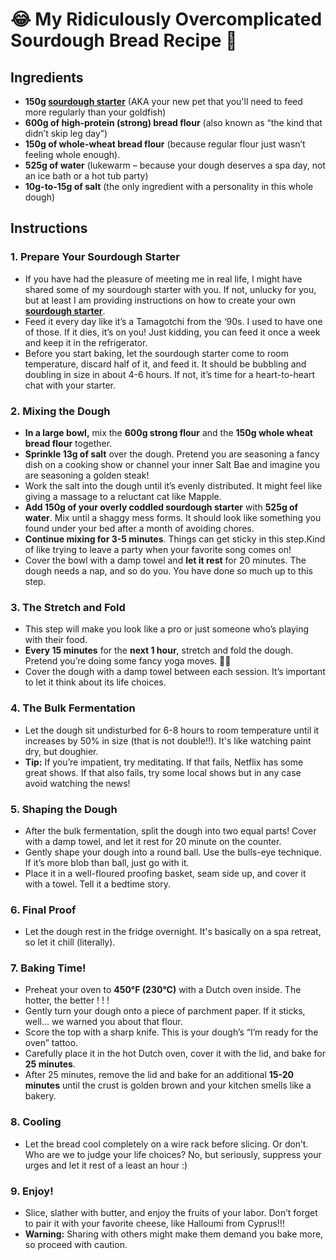 # 😂 **My Ridiculously Overcomplicated Sourdough Bread Recipe** 🍞

## **Ingredients**

- **150g [sourdough starter](sourdough_starter.md)** (AKA your new pet that you'll need to feed more regularly than your goldfish)
- **600g of high-protein (strong) bread flour** (also known as “the kind that didn’t skip leg day”)
- **150g of whole-wheat bread flour** (because regular flour just wasn’t feeling whole enough).
- **525g of water** (lukewarm – because your dough deserves a spa day, not an ice bath or a hot tub party)
- **10g-to-15g of salt** (the only ingredient with a personality in this whole dough)



## **Instructions**

### 1. **Prepare Your Sourdough Starter**
   - If you have had the pleasure of meeting me in real life, I might have shared some of my sourdough starter with you. If not, unlucky for you, but at least I am providing instructions on how to create your own **[sourdough starter](sourdough_starter.md)**.
   - Feed it every day like it’s a Tamagotchi from the ‘90s. I used to have one of those. If it dies, it’s on you! Just kidding, you can feed it once a week and keep it in the refrigerator.
   - Before you start baking, let the sourdough starter come to room temperature, discard half of it, and feed it. It should be bubbling and doubling in size in about 4-6 hours. If not, it’s time for a heart-to-heart chat with your starter.

### 2. **Mixing the Dough**
   - **In a large bowl,** mix the **600g strong flour** and the **150g whole wheat bread flour** together.
   - **Sprinkle 13g of salt** over the dough. Pretend you are seasoning a fancy dish on a cooking show or channel your inner Salt Bae and imagine you are seasoning a golden steak! 
   - Work the salt into the dough until it’s evenly distributed. It might feel like giving a massage to a reluctant cat like Mapple.
   - **Add 150g of your overly coddled sourdough starter** with **525g of water**. Mix until a shaggy mess forms. It should look like something you found under your bed after a month of avoiding chores.
   - **Continue mixing for 3-5 minutes**. Things can get sticky in this step.Kind of like trying to leave a party when your favorite song comes on!
   - Cover the bowl with a damp towel and **let it rest** for 20 minutes. The dough needs a nap, and so do you. You have done so much up to this step.


### 3. **The Stretch and Fold**
   - This step will make you look like a pro or just someone who’s playing with their food.
   - **Every 15 minutes** for the **next 1 hour**, stretch and fold the dough. Pretend you’re doing some fancy yoga moves. 🧘‍♂️
   - Cover the dough with a damp towel between each session. It’s important to let it think about its life choices.

### 4. **The Bulk Fermentation**
   - Let the dough sit undisturbed for 6-8 hours to room temperature until it increases by 50% in size (that is not double!!). It's like watching paint dry, but doughier.
   - **Tip:** If you’re impatient, try meditating. If that fails, Netflix has some great shows. If that also fails, try some local shows but in any case avoid watching the news!

### 5. **Shaping the Dough**
   - After the bulk fermentation, split the dough into two equal parts! Cover with a damp towel, and let it rest for 20 minute on the counter.
   - Gently shape your dough into a round ball. Use the bulls-eye technique. If it’s more blob than ball, just go with it.
   - Place it in a well-floured proofing basket, seam side up, and cover it with a towel. Tell it a bedtime story.

### 6. **Final Proof**
   - Let the dough rest in the fridge overnight. It's basically on a spa retreat, so let it chill (literally).

### 7. **Baking Time!**
   - Preheat your oven to **450°F (230°C)** with a Dutch oven inside. The hotter, the better ! ! !
   - Gently turn your dough onto a piece of parchment paper. If it sticks, well… we warned you about that flour.
   - Score the top with a sharp knife. This is your dough’s “I’m ready for the oven” tattoo.
   - Carefully place it in the hot Dutch oven, cover it with the lid, and bake for **25 minutes**.
   - After 25 minutes, remove the lid and bake for an additional **15-20 minutes** until the crust is golden brown and your kitchen smells like a bakery.

### 8. **Cooling**
   - Let the bread cool completely on a wire rack before slicing. Or don’t. Who are we to judge your life choices? No, but seriously, suppress your urges and let it rest of a least an hour :) 

### 9. **Enjoy!**
   - Slice, slather with butter, and enjoy the fruits of your labor. Don’t forget to pair it with your favorite cheese, like Halloumi from Cyprus!!!
   - **Warning:** Sharing with others might make them demand you bake more, so proceed with caution.
